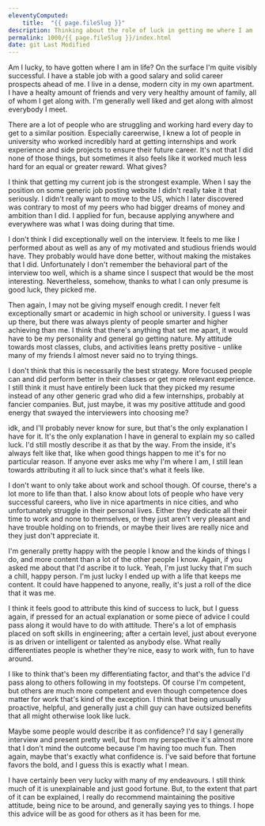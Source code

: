 ```yaml
---
eleventyComputed:
    title:  "{{ page.fileSlug }}"
description: Thinking about the role of luck in getting me where I am
permalink: 1000/{{ page.fileSlug }}/index.html
date: git Last Modified
---
```


Am I lucky, to have gotten where I am in life? On the surface I'm quite visibly successful. I have a stable job with a good salary and solid career prospects ahead of me. I live in a dense, modern city in my own apartment. I have a healty amount of friends and very very healthy amount of family, all of whom I get along with. I'm generally well liked and get along with almost everybody I meet.

There are a lot of people who are struggling and working hard every day to get to a similar position. Especially careerwise, I knew a lot of people in university who worked incredibly hard at getting internships and work experience and side projects to ensure their future career. It's not that I did none of those things, but sometimes it also feels like it worked much less hard for an equal or greater reward. What gives?

I think that getting my current job is the strongest example. When I say the position on some generic job posting website I didn't really take it that seriously. I didn't really want to move to the US, which I later discovered was contrary to most of my peers who had bigger dreams of money and ambition than I did. I applied for fun, because applying anywhere and everywhere was what I was doing during that time.

I don't think I did exceptionally well on the interview. It feels to me like I performed about as well as any of my motivated and studious friends would have. They probably would have done better, without making the mistakes that I did. Unfortunately I don't remember the behavioral part of the interview too well, which is a shame since I suspect that would be the most interesting. Nevertheless, somehow, thanks to what I can only presume is good luck, they picked me.

Then again, I may not be giving myself enough credit. I never felt exceptionally smart or academic in high school or university. I guess I was up there, but there was always plenty of people smarter and higher achieving than me. I think that there's anything that set me apart, it would have to be my personality and general go getting nature. My attitude towards most classes, clubs, and activities leans pretty positive - unlike many of my friends I almost never said no to trying things.

I don't think that this is necessarily the best strategy. More focused people can and did perform better in their classes or get more relevant experience. I still think it must have entirely been luck that they picked my resume instead of any other generic grad who did a few internships, probably at fancier companies. But, just maybe, it was my positive attitude and good energy that swayed the interviewers into choosing me?

idk, and I'll probably never know for sure, but that's the only explanation I have for it. It's the only explanation I have in general to explain my so called luck. I'd still mostly describe it as that by the way. From the inside, it's always felt like that, like when good things happen to me it's for no particular reason. If anyone ever asks me why I'm where I am, I still lean towards attributing it all to luck since that's what it feels like.

I don't want to only take about work and school though. Of course, there's a lot more to life than that. I also know about lots of people who have very successful careers, who live in nice apartments in nice cities, and who unfortunately struggle in their personal lives. Either they dedicate all their time to work and none to themselves, or they just aren't very pleasant and have trouble holding on to friends, or maybe their lives are really nice and they just don't appreciate it.

I'm generally pretty happy with the people I know and the kinds of things I do, and more content than a lot of the other people I know. Again, if you asked me about that I'd ascribe it to luck. Yeah, I'm just lucky that I'm such a chill, happy person. I'm just lucky I ended up with a life that keeps me content. It could have happened to anyone, really, it's just a roll of the dice that it was me.

I think it feels good to attribute this kind of success to luck, but I guess again, if pressed for an actual explanation or some piece of advice I could pass along it would have to do with attitude. There's a lot of emphasis placed on soft skills in engineering; after a certain level, just about everyone is as driven or intelligent or talented as anybody else. What really differentiates people is whether they're nice, easy to work with, fun to have around.

I like to think that's been my differentiating factor, and that's the advice I'd pass along to others following in my footsteps. Of course I'm competent, but others are much more competent and even though competence does matter for work that's kind of the exception. I think that being unusually proactive, helpful, and generally just a chill guy can have outsized benefits that all might otherwise look like luck.

Maybe some people would describe it as confidence? I'd say I generally interview and present pretty well, but from my perspective it's almost more that I don't mind the outcome because I'm having too much fun. Then again, maybe that's exactly what confidence is. I've said before that fortune favors the bold, and I guess this is exactly what I mean.

I have certainly been very lucky with many of my endeavours. I still think much of it is unexplainable and just good fortune. But, to the extent that part of it can be explained, I really do recommend maintaining the positive attitude, being nice to be around, and generally saying yes to things. I hope this advice will be as good for others as it has been for me.